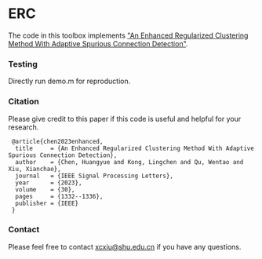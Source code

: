 # ERC
The code in this toolbox implements ["An Enhanced Regularized Clustering Method With Adaptive Spurious Connection Detection"](https://ieeexplore.ieee.org/abstract/document/10252040).



### Testing
Directly run demo.m for reproduction.

### Citation
Please give credit to this paper if this code is useful and helpful for your research.

     @article{chen2023enhanced,
      title     = {An Enhanced Regularized Clustering Method With Adaptive Spurious Connection Detection},
      author    = {Chen, Huangyue and Kong, Lingchen and Qu, Wentao and Xiu, Xianchao},
      journal   = {IEEE Signal Processing Letters},
      year      = {2023},
      volume    = {30},
      pages     = {1332--1336},
      publisher = {IEEE}
     }



### Contact 
Please feel free to contact xcxiu@shu.edu.cn if you have any questions.

